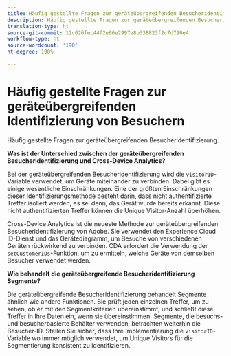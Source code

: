 ```yaml
---
title: Häufig gestellte Fragen zur geräteübergreifenden Besucheridentifizierung
description: Häufig gestellte Fragen zur geräteübergreifenden Besucheridentifizierung
translation-type: ht
source-git-commit: 12c026fec44f2e66e2997e8b338823f2c7d790e4
workflow-type: ht
source-wordcount: '190'
ht-degree: 100%

---
```



# Häufig gestellte Fragen zur geräteübergreifenden Identifizierung von Besuchern

Häufig gestellte Fragen zur geräteübergreifenden Besucheridentifizierung.

**Was ist der Unterschied zwischen der geräteübergreifenden Besucheridentifizierung und Cross-Device Analytics?**

Bei der geräteübergreifenden Besucheridentifizierung wird die `visitorID`-Variable verwendet, um Geräte miteinander zu verbinden. Dabei gibt es einige wesentliche Einschränkungen. Eine der größten Einschränkungen dieser Identifizierungsmethode besteht darin, dass nicht authentifizierte Treffer isoliert werden, es sei denn, das Gerät wurde bereits erkannt. Diese nicht authentifizierten Treffer können die Unique Visitor-Anzahl überhöhen.

Cross-Device Analytics ist die neueste Methode zur geräteübergreifenden Besucheridentifizierung von Adobe. Sie verwendet den Experience Cloud ID-Dienst und das Gerätediagramm, um Besuche von verschiedenen Geräten rückwirkend zu verbinden. CDA erfordert die Verwendung der `setCustomerIDs`-Funktion, um zu ermitteln, welche Geräte von demselben Besucher verwendet werden.

**Wie behandelt die geräteübergreifende Besucheridentifizierung Segmente?**

Die geräteübergreifende Besucheridentifizierung behandelt Segmente ähnlich wie andere Funktionen. Sie prüft jeden einzelnen Treffer, um zu sehen, ob er mit den Segmentkriterien übereinstimmt, und schließt diese Treffer in Ihre Daten ein, wenn sie übereinstimmen. Segmente, die besuchs- und besucherbasierte Behälter verwenden, betrachten weiterhin die Besucher-ID. Stellen Sie sicher, dass Ihre Implementierung die `visitorID`-Variable wo immer möglich verwendet, um Unique Visitors für die Segmentierung konsistent zu identifizieren.
